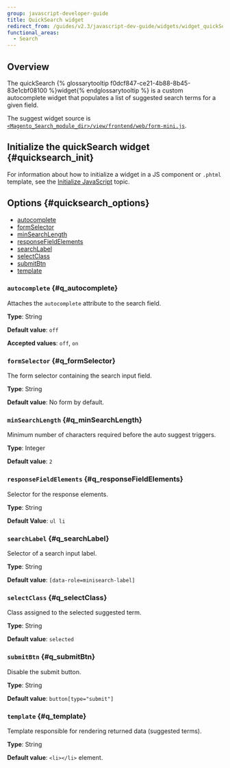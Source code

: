 ```yaml
---
group: javascript-developer-guide
title: QuickSearch widget
redirect_from: /guides/v2.3/javascript-dev-guide/widgets/widget_quickSearch.html
functional_areas:
  - Search
---
```


## Overview

The quickSearch {% glossarytooltip f0dcf847-ce21-4b88-8b45-83e1cbf08100 %}widget{% endglossarytooltip %} is a custom autocomplete widget that populates a list of suggested search terms for a given field. 

The suggest widget source is [`<Magento_Search_module_dir>/view/frontend/web/form-mini.js`].

## Initialize the quickSearch widget {#quicksearch_init}

For information about how to initialize a widget in a JS component or `.phtml` template, see the [Initialize JavaScript] topic.

## Options {#quicksearch_options}

* [autocomplete](#q_autocomplete)
* [formSelector](#q_formSelector)
* [minSearchLength](#q_minSearchLength)
* [responseFieldElements](#q_responseFieldElements)
* [searchLabel](#q_searchLabel)
* [selectClass](#q_selectClass)
* [submitBtn](#q_submitBtn)
* [template](#q_template)

### `autocomplete` {#q_autocomplete}

Attaches the `autocomplete` attribute to the search field.

**Type**: String

**Default value**: `off`

**Accepted values**: `off`, `on`

### `formSelector` {#q_formSelector}

The form selector containing the search input field.

**Type**: String 

**Default value**: No form by default.

### `minSearchLength` {#q_minSearchLength}

Minimum number of characters required before the auto suggest triggers.

**Type**: Integer

**Default value**: `2`

### `responseFieldElements` {#q_responseFieldElements}

Selector for the response elements.

**Type**: String

**Default Value**: `ul li`

### `searchLabel` {#q_searchLabel}

Selector of a search input label.

**Type**: String

**Default value**: `[data-role=minisearch-label]`

### `selectClass` {#q_selectClass}

Class assigned to the selected suggested term.

**Type**: String

**Default value**: `selected`

### `submitBtn` {#q_submitBtn}

Disable the submit button. 

**Type**: String

**Default value**: `button[type="submit"]`

### `template` {#q_template}

Template responsible for rendering returned data (suggested terms).

**Type**: String

**Default value**: `<li></li>` element.

[`<magento_search_module_dir>/view/frontend/web/form-mini.js`]: {{site.mage2000url}}app/code/Magento/Search/view/frontend/web/form-mini.js

[initialize javascript]: {{page.baseurl}}/javascript-development/core-concepts/script-initialize-call.html

